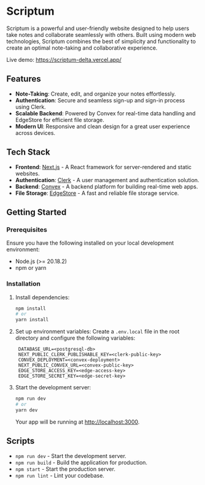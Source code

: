 # Scriptum

Scriptum is a powerful and user-friendly website designed to help users take
notes and collaborate seamlessly with others. Built using modern web
technologies, Scriptum combines the best of simplicity and functionality to
create an optimal note-taking and collaborative experience.

Live demo: https://scriptum-delta.vercel.app/

## Features

- **Note-Taking**: Create, edit, and organize your notes effortlessly.
- **Authentication**: Secure and seamless sign-up and sign-in process using
  Clerk.
- **Scalable Backend**: Powered by Convex for real-time data handling and
  EdgeStore for efficient file storage.
- **Modern UI**: Responsive and clean design for a great user experience across
  devices.

## Tech Stack

- **Frontend**: [Next.js](https://nextjs.org/) - A React framework for
  server-rendered and static websites.
- **Authentication**: [Clerk](https://clerk.dev/) - A user management and
  authentication solution.
- **Backend**: [Convex](https://www.convex.dev/) - A backend platform for
  building real-time web apps.
- **File Storage**: [EdgeStore](https://www.edgestore.io/) - A fast and reliable
  file storage service.

## Getting Started

### Prerequisites

Ensure you have the following installed on your local development environment:

- Node.js (>= 20.18.2)
- npm or yarn

### Installation

1. Install dependencies:

   ```bash
   npm install
   # or
   yarn install
   ```

2. Set up environment variables: Create a `.env.local` file in the root
   directory and configure the following variables:

   ```env
    DATABASE_URL=<postgresql-db>
    NEXT_PUBLIC_CLERK_PUBLISHABLE_KEY=<clerk-public-key>
    CONVEX_DEPLOYMENT=<convex-deployment>
    NEXT_PUBLIC_CONVEX_URL=<convex-public-key>
    EDGE_STORE_ACCESS_KEY=<edge-access-key>
    EDGE_STORE_SECRET_KEY=<edge-secret-key>
   ```

3. Start the development server:

   ```bash
   npm run dev
   # or
   yarn dev
   ```

   Your app will be running at [http://localhost:3000](http://localhost:3000).

## Scripts

- `npm run dev` - Start the development server.
- `npm run build` - Build the application for production.
- `npm start` - Start the production server.
- `npm run lint` - Lint your codebase.
